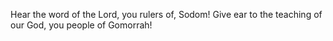 Hear the word of the Lord, you rulers of, Sodom! Give ear to the teaching of our God, you people of Gomorrah!
